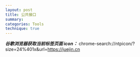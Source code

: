 ```yaml
---
layout: post
title: 公共接口
summary:
categories: Tools
technique: true
---
```


**_谷歌浏览器获取当前标签页面 icon：_**
chrome-search://ntpicon/?size=24%401x&url=https://juejin.cn
